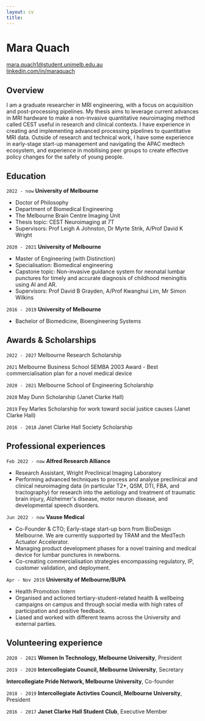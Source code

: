 ```yaml
---
layout: cv
title: 
---
```

# Mara Quach


<div id="webaddress">
<a href="mara.quach1@student.unimelb.edu.au">mara.quach1@student.unimelb.edu.au</a>
</div>
<div id="webaddress">
<a href="https://au.linkedin.com/in/maraquach">linkedin.com/in/maraquach</a>
</div>



## Overview
I am a graduate researcher in MRI engineering, with a focus on acquisition and post-processing pipelines. My thesis aims to leverage current advances in MRI hardware to make a non-invasive quantitative neuroimaging method called CEST useful in research and clinical contexts. I have experience in creating and implementing advanced processing pipelines to quantitative MRI data. Outside of research and technical work, I have some experience in early-stage start-up management and navigating the APAC medtech ecosystem, and experience in mobilising peer groups to create effective policy changes for the safety of young people.

## Education

`2022 - now`
__University of Melbourne__
- Doctor of Philosophy 
- Department of Biomedical Engineering
- The Melbourne Brain Centre Imaging Unit
- Thesis topic: CEST Neuroimaging at 7T
- Supervisors: Prof Leigh A Johnston, Dr Myrte Strik, A/Prof David K Wright

`2020 - 2021`
__University of Melbourne__

- Master of Engineering (with Distinction)
- Specialisation: Biomedical engineering
- Capstone topic: Non-invasive guidance system for neonatal lumbar punctures for timely and accurate diagnosis of childhood meningitis using AI and AR.
- Supervisors: Prof David B Grayden, A/Prof Kwanghui Lim, Mr Simon Wilkins

`2016 - 2019`
__University of Melbourne__
- Bachelor of Biomedicine, Bioengineering Systems

## Awards & Scholarships

`2022 - 2027`
Melbourne Research Scholarship

`2021`
Melbourne Business School SEMBA 2003 Award - Best commercialisation plan for a novel medical device

`2020 - 2021`
Melbourne School of Engineering Scholarship

`2020`
May Dunn Scholarship (Janet Clarke Hall)

`2019`
Fey Marles Scholarship for work toward social justice causes (Janet Clarke Hall)

`2016 - 2018` Janet Clarke Hall Society Scholarship

## Professional experiences

`Feb 2022 - now`
__Alfred Research Alliance__
- Research Assistant, Wright Preclinical Imaging Laboratory
- Performing advanced techniques to process and analyse preclinical and clinical neuroimaging data (in particular T2*, QSM, DTI, FBA, and tractography) for research into the aetiology and treatment of traumatic brain injury, Alzheimer's disease, motor neuron disease, and developmental speech disorders. 

`Jun 2022 - now`
__Vause Medical__
- Co-Founder & CTO; Early-stage start-up born from BioDesign Melbourne. We are currently supported by TRAM and the MedTech Actuator Accelerator.
- Managing product development phases for a novel training and medical device for lumbar punctures in newborns.
- Co-creating commercialisation strategies encompassing regulatory, IP, customer validation, and deployment.


`Apr - Nov 2019`
__University of Melbourne/BUPA__
- Health Promotion Intern
- Organised and actioned tertiary-student-related health & wellbeing campaigns on campus and through social media with high rates of participation and positive feedback.
- Liased and worked with different teams across the University and external parties. 


## Volunteering experience
`2020 - 2021`
__Women In Technology, Melbourne University__, President

`2019 - 2020`
__Intercollegiate Council, Melbourne University__, Secretary
  
__Intercollegiate Pride Network, Melbourne University__, Co-founder

`2018 - 2019`
__Intercollegiate Activties Council, Melbourne University__, President

`2016 - 2017`
__Janet Clarke Hall Student Club__, Executive Member
  
<!-- ### Footer

Last updated: 29 April 2023 -->


